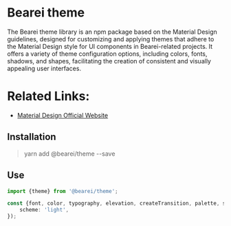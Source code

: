 # Bearei theme

The Bearei theme library is an npm package based on the Material Design guidelines, designed for customizing and applying themes that adhere to the Material Design style for UI components in Bearei-related projects. It offers a variety of theme configuration options, including colors, fonts, shadows, and shapes, facilitating the creation of consistent and visually appealing user interfaces.

# Related Links:

-   [Material Design Official Website](https://m3.material.io/)

## Installation

> yarn add @bearei/theme --save

## Use

```typescript
import {theme} from '@bearei/theme';

const {font, color, typography, elevation, createTransition, palette, shape, spacing} = theme({
    scheme: 'light',
});
```
